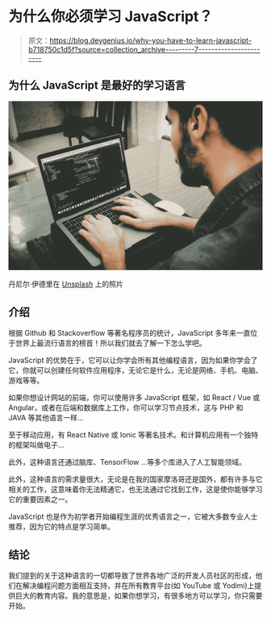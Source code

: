# 为什么你必须学习 JavaScript？

> 原文：<https://blog.devgenius.io/why-you-have-to-learn-javascript-b718750c1d5f?source=collection_archive---------7----------------------->

## 为什么 JavaScript 是最好的学习语言

![](img/8c99ca60de655ff3811d378f7143b3f4.png)

丹尼尔·伊德里在 [Unsplash](https://unsplash.com?utm_source=medium&utm_medium=referral) 上的照片

## 介绍

根据 Github 和 Stackoverflow 等著名程序员的统计，JavaScript 多年来一直位于世界上最流行语言的榜首！所以我们就去了解一下怎么学吧。

JavaScript 的优势在于，它可以让你学会所有其他编程语言，因为如果你学会了它，你就可以创建任何软件应用程序，无论它是什么，无论是网络、手机、电脑、游戏等等。

如果你想设计网站的前端，你可以使用许多 JavaScript 框架，如 React / Vue 或 Angular，或者在后端和数据库上工作，你可以学习节点技术，这与 PHP 和 JAVA 等其他语言一样...

至于移动应用，有 React Native 或 Ionic 等著名技术。和计算机应用有一个独特的框架叫做电子...

此外，这种语言还通过脑库、TensorFlow …等多个库进入了人工智能领域。

此外，这种语言的需求量很大，无论是在我的国家摩洛哥还是国外，都有许多与它相关的工作，这意味着你无法精通它，也无法通过它找到工作，这是使你能够学习它的重要因素之一。

JavaScript 也是作为初学者开始编程生涯的优秀语言之一，它被大多数专业人士推荐，因为它的特点是学习简单。

## 结论

我们提到的关于这种语言的一切都导致了世界各地广泛的开发人员社区的形成，他们在解决编程问题方面相互支持，并在所有教育平台(如 YouTube 或 Yodimi)上提供巨大的教育内容。我的意思是，如果你想学习，有很多地方可以学习，你只需要开始。